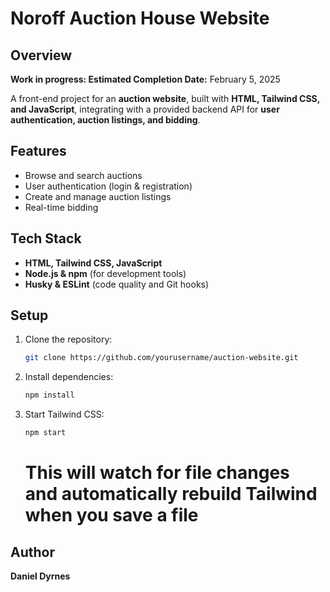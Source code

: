 # Noroff Auction House Website

## Overview
**Work in progress: Estimated Completion Date:** February 5, 2025

A front-end project for an **auction website**, built with **HTML, Tailwind CSS, and JavaScript**, integrating with a provided backend API for **user authentication, auction listings, and bidding**.

## Features
- Browse and search auctions
- User authentication (login & registration)
- Create and manage auction listings
- Real-time bidding

## Tech Stack
- **HTML, Tailwind CSS, JavaScript**
- **Node.js & npm** (for development tools)
- **Husky & ESLint** (code quality and Git hooks)

## Setup
1. Clone the repository:
   ```sh
   git clone https://github.com/yourusername/auction-website.git
   ```
2. Install dependencies:
   ```sh
   npm install
   ```
3. Start Tailwind CSS:
   ```sh
   npm start
   ```
   # This will watch for file changes and automatically rebuild Tailwind when you save a file

## Author
**Daniel Dyrnes**


